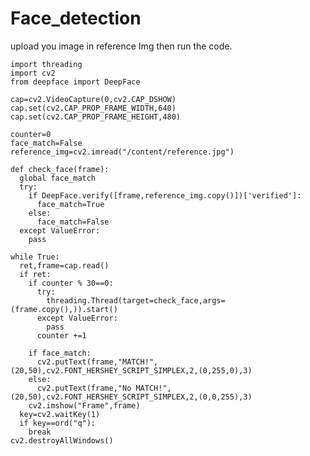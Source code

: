 # Face_detection
upload you image in reference Img then run the code.

    import threading
    import cv2
    from deepface import DeepFace
    
    cap=cv2.VideoCapture(0,cv2.CAP_DSHOW)
    cap.set(cv2.CAP_PROP_FRAME_WIDTH,640)
    cap.set(cv2.CAP_PROP_FRAME_HEIGHT,480)
    
    counter=0
    face_match=False
    reference_img=cv2.imread("/content/reference.jpg")
    
    def check_face(frame):
      global face_match
      try:
        if DeepFace.verify([frame,reference_img.copy()])['verified']:
          face_match=True
        else:
          face_match=False
      except ValueError:
        pass
    
    while True:
      ret,frame=cap.read()
      if ret:
        if counter % 30==0:
          try:
            threading.Thread(target=check_face,args=(frame.copy(),)).start()
          except ValueError:
            pass
          counter +=1
    
        if face_match:
          cv2.putText(frame,"MATCH!",(20,50),cv2.FONT_HERSHEY_SCRIPT_SIMPLEX,2,(0,255,0),3)
        else:
          cv2.putText(frame,"No MATCH!",(20,50),cv2.FONT_HERSHEY_SCRIPT_SIMPLEX,2,(0,0,255),3)
        cv2.imshow("Frame",frame)
      key=cv2.waitKey(1)
      if key==ord("q"):
        break
    cv2.destroyAllWindows()
